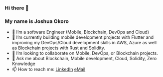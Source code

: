 ### Hi there 👋
### My name is Joshua Okoro 

<!--
**josidbobo/josidbobo** is a ✨ _special_ ✨ repository because its `README.md` (this file) appears on your GitHub profile.

Here are some ideas to get you started:
-->

- 🔭 I’m a software Engineer (Mobile, Blockchain, DevOps and Cloud) 
- 🌱 I’m currently building mobile development projects with Flutter and improving my DevOps/Cloud development skills in AWS, Azure as well as Blockchain projects with Rust and Solidity.
- 👯 I’m looking to collaborate on Mobile, DevOps, or Blockchain projects.
- 💬 Ask me about Blockchain, Mobile development, Cloud, Solidity, Zero Knowledge
- 📫 How to reach me: [LinkedIn](https://in.com/in/joshua-okoro-4b2992172/) 
                      [eMail](https://accounts.google.com/ServiceLogin?service=mail&passive=true&Email=josidbobo@gmail.com&continue=https://mail.google.com/mail/u/josidbobo@gmail.com/?view=cm%26fs=1%26to=josidbobo@gmail.com%26su=SUBJECT%26body=BODY%26b)
